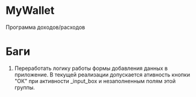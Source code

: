 MyWallet
========

Программа доходов/расходов

Баги
========
1. Переработать логику работы формы добавления данных в приложение. В текущей реализации допускается ативность кнопки "ОК" при активности _input_box и незаполненным полям этой группы.